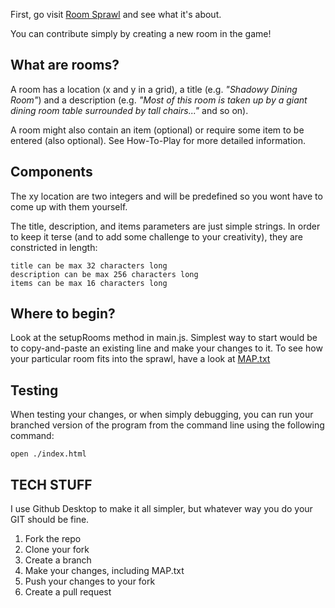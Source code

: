 First, go visit [Room Sprawl](https://rawgit.com/dalath/room-sprawl/master/index.html) and see what it's about. 



You can contribute simply by creating a new room in the game!


## What are rooms?
A room has a location (x and y in a grid), a title (e.g. *"Shadowy Dining Room"*) and a description (e.g. *"Most of this room is taken up by a giant dining room table surrounded by tall chairs..."* and so on). 

A room might also contain an item (optional) or require some item to be entered (also optional). See How-To-Play for more detailed information.


## Components
The xy location are two integers and will be predefined so you wont have to come up with them yourself.

The title, description, and items parameters are just simple strings. In order to keep it terse (and to add some challenge to your creativity), they are constricted in length: 

	title can be max 32 characters long
	description can be max 256 characters long
	items can be max 16 characters long


## Where to begin?
Look at the setupRooms method in main.js. Simplest way to start would be to copy-and-paste an existing line and make your changes to it.
To see how your particular room fits into the sprawl, have a look at [MAP.txt](MAP.txt)

## Testing
When testing your changes, or when simply debugging, you can run your branched version of the program from the command line using the following command:

	open ./index.html

## TECH STUFF
I use Github Desktop to make it all simpler, but whatever way you do your GIT should be fine.

1. Fork the repo
2. Clone your fork
3. Create a branch
4. Make your changes, including MAP.txt
5. Push your changes to your fork
6. Create a pull request


